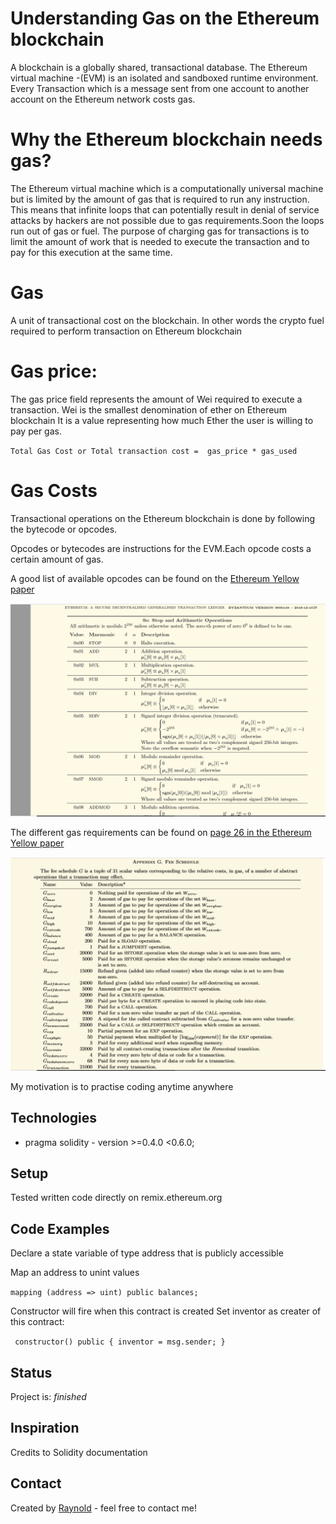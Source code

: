# Understanding Gas on the Ethereum blockchain
A blockchain is a globally shared, transactional database.
The Ethereum virtual machine -(EVM) is an isolated and sandboxed runtime environment.
Every Transaction which is a message sent from one account to another account on the Ethereum network costs gas.

# Why the Ethereum blockchain needs gas?
The Ethereum virtual machine which is a computationally universal machine but is limited by the amount of gas
that is required to run any instruction. This means that infinite loops that can potentially result in
denial of service attacks by hackers are not possible due to gas requirements.Soon the loops run out of gas or fuel.
The purpose of charging gas for transactions is to limit the amount of work that is needed
to execute the transaction and to pay for this execution at the same time.


# Gas
A unit of transactional cost on the blockchain. In other words the crypto fuel required to perform transaction on 
Ethereum blockchain

# Gas price: 
The gas price field represents the amount of Wei required to execute a transaction.
Wei is the smallest denomination of ether on Ethereum blockchain
It is a value representing how much Ether the user is willing to pay per gas.
 
 `Total Gas Cost or Total transaction cost =  gas_price * gas_used`


 # Gas Costs
 Transactional operations on the Ethereum blockchain is done by following the bytecode or opcodes.
 
 Opcodes or bytecodes are instructions for the EVM.Each opcode costs a certain amount of gas.
 
 A good list of available opcodes can be found on the [Ethereum Yellow paper](https://ethereum.github.io/yellowpaper/paper.pdf)
 

![OPCODES](./gcode.png)

 
The different gas requirements can be found on [page 26 in the Ethereum Yellow paper](https://ethereum.github.io/yellowpaper/paper.pdf)

![Gas Cost](./gas.png)



My motivation is to practise coding anytime anywhere

## Technologies
* pragma solidity  - version >=0.4.0 <0.6.0;

## Setup
Tested written code directly on remix.ethereum.org

## Code Examples
Declare a state variable of type address that is publicly accessible



Map an address to unint values

 `mapping (address => uint) public balances;`
     
  Constructor will fire when this contract is created
  Set inventor as creater of this contract:
  
  ` constructor() public {
     inventor = msg.sender;
   }`

## Status
Project is: _finished_

## Inspiration
Credits to Solidity documentation

## Contact
Created by [Raynold](https://ca.linkedin.com/in/raynold-gyasi-036631119) - feel free to contact me!



